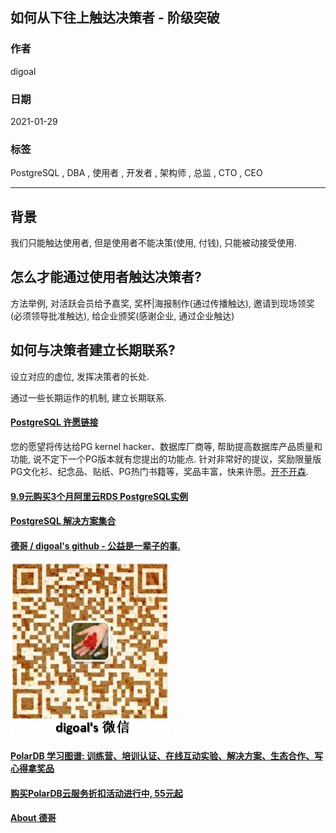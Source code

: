 ## 如何从下往上触达决策者 - 阶级突破  
  
### 作者  
digoal  
  
### 日期  
2021-01-29   
  
### 标签  
PostgreSQL , DBA , 使用者 , 开发者 , 架构师 , 总监 , CTO , CEO   
  
----  
  
## 背景  
我们只能触达使用者, 但是使用者不能决策(使用, 付钱), 只能被动接受使用.     
  
## 怎么才能通过使用者触达决策者?     
  
方法举例, 对活跃会员给予嘉奖, 奖杯|海报制作(通过传播触达), 邀请到现场领奖(必须领导批准触达), 给企业颁奖(感谢企业, 通过企业触达)    
  
## 如何与决策者建立长期联系?     
设立对应的虚位, 发挥决策者的长处.   
  
通过一些长期运作的机制, 建立长期联系.    
    
  
#### [PostgreSQL 许愿链接](https://github.com/digoal/blog/issues/76 "269ac3d1c492e938c0191101c7238216")
您的愿望将传达给PG kernel hacker、数据库厂商等, 帮助提高数据库产品质量和功能, 说不定下一个PG版本就有您提出的功能点. 针对非常好的提议，奖励限量版PG文化衫、纪念品、贴纸、PG热门书籍等，奖品丰富，快来许愿。[开不开森](https://github.com/digoal/blog/issues/76 "269ac3d1c492e938c0191101c7238216").  
  
  
#### [9.9元购买3个月阿里云RDS PostgreSQL实例](https://www.aliyun.com/database/postgresqlactivity "57258f76c37864c6e6d23383d05714ea")
  
  
#### [PostgreSQL 解决方案集合](https://yq.aliyun.com/topic/118 "40cff096e9ed7122c512b35d8561d9c8")
  
  
#### [德哥 / digoal's github - 公益是一辈子的事.](https://github.com/digoal/blog/blob/master/README.md "22709685feb7cab07d30f30387f0a9ae")
  
  
![digoal's wechat](../pic/digoal_weixin.jpg "f7ad92eeba24523fd47a6e1a0e691b59")
  
  
#### [PolarDB 学习图谱: 训练营、培训认证、在线互动实验、解决方案、生态合作、写心得拿奖品](https://www.aliyun.com/database/openpolardb/activity "8642f60e04ed0c814bf9cb9677976bd4")
  
  
#### [购买PolarDB云服务折扣活动进行中, 55元起](https://www.aliyun.com/activity/new/polardb-yunparter?userCode=bsb3t4al "e0495c413bedacabb75ff1e880be465a")
  
  
#### [About 德哥](https://github.com/digoal/blog/blob/master/me/readme.md "a37735981e7704886ffd590565582dd0")
  
